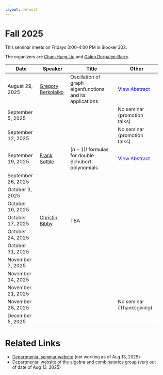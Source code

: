 ```yaml
---
layout: default
---
```


<script>
  window.MathJax = {
    tex: {
      inlineMath: [['$', '$'], ['\\(', '\\)']],
      displayMath: [['$$', '$$'], ['\\[', '\\]']]
    },
    svg: { fontCache: 'global' }
  };
</script>
<script src="https://cdn.jsdelivr.net/npm/mathjax@3/es5/tex-svg.js" async></script>


# Fall 2025

This seminar meets on Fridays 3:00-4:00 PM in Blocker 302.

The organizers are [Chun-Hung Liu](https://people.tamu.edu/~chliu/) and [Galen Dorpalen-Barry](https://galen.dorpalen-barry.org/).


| Date         | Speaker | Title |  Other |
|--------------|---------|-------|-------|
| August 29, 2025   | [Gregory Berkolaiko](https://people.tamu.edu/~gberkolaiko/)        |  Oscillation of graph eigenfunctions and its applications     |  <span class="abstract-link" onclick="showAbstract('abs-berkolaiko')">View Abstract</span> |
| September 5, 2025 |         |       |   No seminar (promotion talks)    |
| September 12, 2025|         |       |   No seminar (promotion talks)    |
| September 19, 2025| [Frank Sottile](https://franksottile.github.io/) | $(n-1)!$ formulas for double Schubert polynomials |   <span class="abstract-link" onclick="showAbstract('abs-sottile')">View Abstract</span>     |
| September 26, 2025|         |       |       |
| October 3, 2025   |         |       |       |
| October 10, 2025  |         |       |       |
| October 17, 2025  | [Christin Bibby](https://www.math.lsu.edu/~bibby/)        |  TBA     |       |
| October 24, 2025  |         |       |       |
| October 31, 2025  |         |       |       |
| November 7, 2025  |         |       |       |
| November 14, 2025 |         |       |       |
| November 21, 2025 |         |       |       |
| November 28, 2025 |         |       |  No seminar (Thanksgiving)     |
| December 5, 2025  |         |       |       |



# Related Links

- [Departmental seminar website](https://artsci.tamu.edu/mathematics/research/seminars/algebra-combinatorics/index.html) (not working as of Aug 13, 2025)
- [Departmental website of the algebra and combinatorics group](https://artsci.tamu.edu/mathematics/research/algebra-combinatorics/index.html#Algebra%20and%20Combinatorics) (very out of date of Aug 13, 2025)













<!-- Abstract content -->

<div id="abs-berkolaiko" style="display:none;">
  <p>We discuss a formula that expresses the number of sign changes of the
$k$-th eigenvector of a graph operator as the sum of the "Sturm
contribution" $k-1$ and a "cycle contribution" which takes the form of
the Morse index (number of negative eigenvalues) of a weighted cycle
intersection form associated with the graph.</p>

  <p>This result has many interesting connections. First, it allows one to
  derive a simple formula for the Hessian of the dispersion relation of
  a particular class of crystals (periodic lattices), namely maximal
  abelian covers of finite graphs. Second, it can be used to
  efficiently determine stability of a stationary solution on a coupled
  oscillator network, such as the non-uniform Kuramoto model for the
  synchronization of a network of electrical oscillators. Finally, the
  determinant of the weighted cycle intersection form is the first
  Symanzik polynomial of the graph (closely related to the Kirchhoff
  polynomial), hinting at connections to both Feynman amplitudes and
  matroids.</p>

  <p>Based on joint work with Jared Bronski and Mark Goresky.</p>
</div>

<div id="abs-sottile" style="display:none;">
<p>Double Schubert polynomials are a family of polynomials in two sets of variables which represent classes in equivariant cohomology in the flag manifold.   They are indexed by permutations in the symmetric group.  They have many known formulas, including one in terms of pipe dreams by Bergeron and Billey and another in terms of bumpless pipe dreams by Lam, Lee, and Shimizono.</p>

<p>Today, I will describe $(n-1)!$ different formulas for double Schubert polynomials expressed in terms of certain chains in the Bruhat order.  Two of them are the previously mentions pipe dream formulas.  While the results are combinatorial, the methods are geometric.  One ingredient is a specialisation formula from work with Adeyemo from 2017 and another is a Pieri-type formula from work with Li, Ravikumar, and Yang from 2019.  The formula (and proof) generalizes a similar result for ordinary Schubert polynomials from 2002 in work with Bergeron.</p>

<p>This is joint work with Tianyi Yu of UQAM.</p>
</div>


<!-- Code that makes the pop-up windows -->

<style>
.abstract-link {
  color: blue;
  text-decoration: bold;
  cursor: pointer;
}
</style>

<style>
/* Modal background */
#abstract-modal-overlay {
  position: fixed;
  top: 0;
  left: 0;
  width: 100%;
  height: 100%;
  background: rgba(0,0,0,0.5);
  display: none;
  z-index: 1000;
}

/* Modal box */
#abstract-modal {
  background: white;
  width: 80%;
  max-width: 700px;
  margin: 5% auto;
  padding: 20px;
  border-radius: 8px;
  position: relative;
  overflow-y: auto;
  max-height: 90vh;
  font-family: Arial, sans-serif;
}

/* Close button */
#abstract-modal-close {
  position: absolute;
  top: 10px;
  right: 15px;
  font-size: 20px;
  cursor: pointer;
}
</style>

<!-- Modal structure -->
<div id="abstract-modal-overlay" onclick="closeAbstractModal(event)">
  <div id="abstract-modal" onclick="event.stopPropagation()">
    <span id="abstract-modal-close" onclick="closeAbstractModal()">&times;</span>
    <h2>Abstract</h2>
    <div id="abstract-modal-content"></div>
  </div>
</div>

<script>
function showAbstract(id) {
  const content = document.getElementById(id).innerHTML;
  document.getElementById('abstract-modal-content').innerHTML = content;
  document.getElementById('abstract-modal-overlay').style.display = 'block';
}

function closeAbstractModal(event) {
  if (!event || event.target.id === 'abstract-modal-overlay' || event.target.id === 'abstract-modal-close') {
    document.getElementById('abstract-modal-overlay').style.display = 'none';
  }
}
</script>
